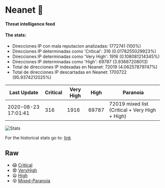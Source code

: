 # Neanet :hocho:
#### Threat intelligence feed
#### The stats:

- Direcciones IP con mala reputacion analizadas: 1772741 (100%)
- Direcciones IP determinadas como 'Critical':  316 (0.0178255029923%)
- Direcciones IP determinadas como 'Very High':  1916 (0.108081214345%)
- Direcciones IP determinadas como 'High':  69787 (3.93667208013)
- Total de direcciones IP indexadas en Neanet:  72019 (4.06257879747%)
- Total de direcciones IP descartadas en Neanet:  1700722 (95.9374212025%)

| Last Update | Critical | Very High | High | Paranoia |
| --- | --- | --- | --- | --- |
| 2020-08-23 17:01:41 | 316 | 1916 | 69787 | 72019 mixed list (Critical + Very High + High)|

![Stats](https://docs.google.com/spreadsheets/d/e/2PACX-1vSnaNMIXVabIpDJjufMlzH7poXnshF3mgd8Is1g9ytUEzVsP5my4Trn8f-xkoLLQ38xpL3HtmUexLo6/pubchart?oid=501124687&format=image)

For the historical stats go to: [link](/stats.csv)
## Raw
- :scream: [Critical](https://raw.githubusercontent.com/JavaGarcia/Neanet/master/blacklists/neanet_critical.txt)
- :fearful: [VeryHigh](https://raw.githubusercontent.com/JavaGarcia/Neanet/master/blacklists/neanet_veryHigh.txtt)
- :frowning: [High](https://raw.githubusercontent.com/JavaGarcia/Neanet/master/blacklists/neanet_high.txt)
- :dizzy_face: [Mixed-Paranoia](https://raw.githubusercontent.com/JavaGarcia/Neanet/master/blacklists/neanet_all.txt)











































































































































































































































































































































































































